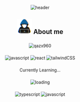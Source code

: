 <div align="center">

![header](https://capsule-render.vercel.app/api?text=Hi,%20I'm%20Giwon&desc=Aspiring%20Web%20Developer&fontColor=FFFFFF&type=waving&color=749BC2&height=250&fontSize=70&fontAlign=60&fontAlignY=40&descAlign=70&descAlignY=65&animation=fadeIn)

###

## <picture><img src = "https://github.com/0xAbdulKhalid/0xAbdulKhalid/raw/main/assets/mdImages/about_me.gif" width = 50px></picture> **About me**


<!-- <div align="center">
  <img src="https://visitor-badge.laobi.icu/badge?page_id=maurodesouza.maurodesouza&"  />
</div> -->


###

<!-- <div align="center">
  <img src="https://img.shields.io/static/v1?message=LinkedIn&logo=linkedin&label=&color=0077B5&logoColor=white&labelColor=&style=for-the-badge" height="25" alt="linkedin logo"  />
  <img src="https://img.shields.io/static/v1?message=Youtube&logo=youtube&label=&color=FF0000&logoColor=white&labelColor=&style=for-the-badge" height="25" alt="youtube logo"  />
  <img src="https://img.shields.io/static/v1?message=Twitter&logo=twitter&label=&color=1DA1F2&logoColor=white&labelColor=&style=for-the-badge" height="25" alt="twitter logo"  />
</div> -->

###

<p><img align="center" src="https://github-readme-stats.vercel.app/api/top-langs?username=qazx960&show_icons=true&locale=en&layout=compact" alt="qazx960" /></p>



###






<p align="center">
<!-- <img src="https://img.shields.io/badge/HTML5-E34F26?style=for-the-badge&logo=html5&logoColor=white" alt="html"/> 
  <img src="https://img.shields.io/badge/CSS3-1572B6?style=for-the-badge&logo=css3&logoColor=white" alt="css3"/>  -->
  <img src="https://img.shields.io/badge/JavaScript-F7DF1E?style=for-the-badge&logo=javascript&logoColor=black" alt="javascript"/> 
  <img src="https://img.shields.io/badge/React-20232A?style=for-the-badge&logo=react&logoColor=61DAFB" alt="react"/> 
<!--   <img src="https://img.shields.io/badge/React_Router-CA4245?style=for-the-badge&logo=react-router&logoColor=white" alt="react-router"/> 
  <img src="https://img.shields.io/badge/styled--components-DB7093?style=for-the-badge&logo=styled-components&logoColor=white" alt="styled-component"/>  -->
<!--   <img src="https://img.shields.io/badge/Figma-F24E1E?style=for-the-badge&logo=figma&logoColor=white" alt="figma"/>  -->
<!--  <img src="https://img.shields.io/badge/-React%20Query-FF4154?style=for-the-badge&logo=react%20query&logoColor=white" alt="typescript"/>   -->
   <img src="https://img.shields.io/badge/tailwindcss-%2338B2AC.svg?style=for-the-badge&logo=tailwind-css&logoColor=white" alt="tailwindCSS"/>  
<!--    <img src="https://img.shields.io/badge/vite-%23646CFF.svg?style=for-the-badge&logo=vite&logoColor=white" alt="vite"/>   -->



</p>

<!-- <p align="left"> <a href="https://www.w3schools.com/css/" target="_blank" rel="noreferrer"> <img src="https://raw.githubusercontent.com/devicons/devicon/master/icons/css3/css3-original-wordmark.svg" alt="css3" width="40" height="40"/> </a> <a href="https://firebase.google.com/" target="_blank" rel="noreferrer"> <img src="https://www.vectorlogo.zone/logos/firebase/firebase-icon.svg" alt="firebase" width="40" height="40"/> </a> <a href="https://www.w3.org/html/" target="_blank" rel="noreferrer"> <img src="https://raw.githubusercontent.com/devicons/devicon/master/icons/html5/html5-original-wordmark.svg" alt="html5" width="40" height="40"/> </a> <a href="https://developer.mozilla.org/en-US/docs/Web/JavaScript" target="_blank" rel="noreferrer"> <img src="https://raw.githubusercontent.com/devicons/devicon/master/icons/javascript/javascript-original.svg" alt="javascript" width="40" height="40"/> </a> <a href="https://reactjs.org/" target="_blank" rel="noreferrer"> <img src="https://raw.githubusercontent.com/devicons/devicon/master/icons/react/react-original-wordmark.svg" alt="react" width="40" height="40"/> </a> </p>
 <img src="https://img.shields.io/badge/redux-%23593d88.svg?style=for-the-badge&logo=redux&logoColor=white" alt="redux"/>  

 -->
###

<p>
 Currently Learning...
</p>

###

<img src='https://i.pinimg.com/originals/65/ba/48/65ba488626025cff82f091336fbf94bb.gif' alt='loading' width='350px' height='200px' />

###


 <img src="https://img.shields.io/badge/TypeScript-007ACC?style=for-the-badge&logo=typescript&logoColor=white" alt="typescript"/>  
 <img src="https://img.shields.io/badge/JavaScript-F7DF1E?style=for-the-badge&logo=javascript&logoColor=black" alt="javascript"/> 


